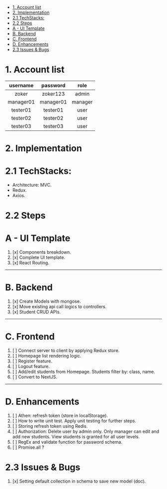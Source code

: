 - [1. Account list](#1-account-list)
- [2. Implementation](#2-implementation)
- [2.1 TechStacks:](#21-techstacks)
- [2.2 Steps](#22-steps)
- [A - UI Template](#a---ui-template)
- [B. Backend](#b-backend)
- [C. Frontend](#c-frontend)
- [D. Enhancements](#d-enhancements)
- [2.3 Issues \& Bugs](#23-issues--bugs)

# 1. Account list

| username  | password  |  role   |
| :-------: | :-------: | :-----: |
|   zoker   | zoker123  |  admin  |
| manager01 | manager01 | manager |
| tester01  | tester01  |  user   |
| tester02  | tester02  |  user   |
| tester03  | tester03  |  user   |


# 2. Implementation

# 2.1 TechStacks:
- Architecture: MVC.
- Redux.
- Axios.

# 2.2 Steps

# A - UI Template

1. [x] Components breakdown.
2. [x] Complete UI template.
3. [x] React Routing.

---

# B. Backend

1. [x] Create Models with mongose.
2. [x] Move existing api call logics to controllers.
3. [x] Student CRUD APIs.

---

# C. Frontend

1. [ ] Connect server to client by applying Redux store.
2. [ ] Homepage list rendering logic.
3.  [ ] Register feature.
4.  [ ] Logout feature.
5.  [ ] Add/edit students from Homepage. Students filter by: class, name.
6.  [ ] Convert to NextJS.

---

# D. Enhancements

1. [ ] Athen: refresh token (store in localStorage).
2.  [ ] How to write unit test. Apply unit testing for further steps.
3.  [ ] Storing refresh token using Redis.
4.  [ ] Authorization: Delete user by admin only. Only manager can edit and add new students. View students is granted for all user levels.
5.  [ ] RegEx and validate function for password schema.
6.  [ ] Promise.all ?

# 2.3 Issues & Bugs

1. [x] Setting default collection in schema to save new model (doc).